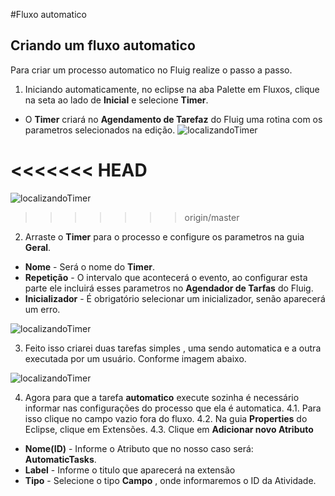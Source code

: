 #Fluxo automatico
## Criando um fluxo automatico

Para criar um processo automatico no Fluig realize o passo a passo.

1.  Iniciando automaticamente, no eclipse na aba Palette em Fluxos, clique na seta ao lado de **Inicial** e selecione **Timer**.
*  O **Timer** criará no **Agendamento de Tarefaz** do Fluig uma rotina com os parametros selecionados na edição.
![localizandoTimer](https://github.com/robertoShimokawa/Fluig/blob/master/Fluxo%20Automatico/images/localizandoTimer_01.jpg)

<<<<<<< HEAD
=======
![localizandoTimer](https://github.com/robertoShimokawa/Fluig/blob/master/Fluxo%20Automatico/images/localizandoTimer_01.JPG)
>>>>>>> origin/master

2.  Arraste o **Timer** para o processo e configure os parametros na guia **Geral**.
*  **Nome** - Será o nome do **Timer**.
*  **Repetição** - O intervalo que acontecerá o evento, ao configurar esta parte ele incluirá esses parametros no **Agendador de Tarfas** do Fluig.
* **Inicializador** - É obrigatório selecionar um inicializador, senão aparecerá um erro.

![localizandoTimer](https://github.com/robertoShimokawa/Fluig/blob/master/Fluxo%20Automatico/images/confTimer_02.JPG)

3.  Feito isso criarei duas tarefas simples , uma sendo automatica e a outra executada por um usuário. Conforme imagem abaixo.

![localizandoTimer](https://github.com/robertoShimokawa/Fluig/blob/master/Fluxo%20Automatico/images/fluxoAuto_03.JPG)

4. Agora para que a tarefa **automatico** execute sozinha é necessário informar nas configurações do processo que ela é automatica.
4.1.  Para isso clique no campo vazio fora do fluxo.
4.2.  Na guia **Properties** do Eclipse, clique em Extensões.
4.3.  Clique em **Adicionar novo Atributo**
*  **Nome(ID)** - Informe o Atributo que no nosso caso será: **AutomaticTasks**.
*  **Label** - Informe o titulo que aparecerá na extensão
*  **Tipo** - Selecione o tipo **Campo** , onde informaremos o ID da Atividade.
